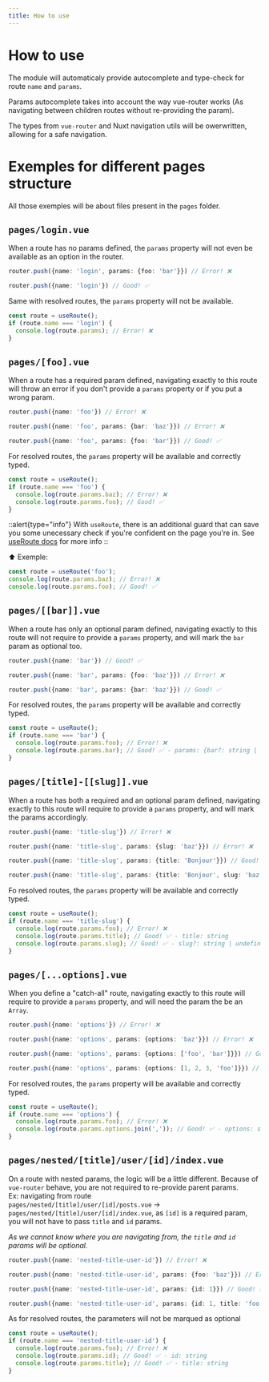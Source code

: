 ```yaml
---
title: How to use
---
```


# How to use

The module will automaticaly provide autocomplete and type-check for route `name` and `params`.

Params autocomplete takes into account the way vue-router works (As navigating between children routes without re-providing the param).

The types from `vue-router` and Nuxt navigation utils will be owerwritten, allowing for a safe navigation.

# Exemples for different pages structure

All those exemples will be about files present in the `pages` folder.


## `pages/login.vue`

When a route has no params defined, the `params` property will not even be available as an option in the router.

```ts
router.push({name: 'login', params: {foo: 'bar'}}) // Error! ❌

router.push({name: 'login'}) // Good! ✅
```

Same with resolved routes, the `params` property will not be available.

```ts
const route = useRoute();
if (route.name === 'login') {
  console.log(route.params); // Error! ❌
}
```

## `pages/[foo].vue`

When a route has a required param defined, navigating exactly to this route will throw an error if you don't provide a `params` property or if you put a wrong param.

```ts
router.push({name: 'foo'}) // Error! ❌

router.push({name: 'foo', params: {bar: 'baz'}}) // Error! ❌

router.push({name: 'foo', params: {foo: 'bar'}}) // Good! ✅
```

For resolved routes, the `params` property will be available and correctly typed.

```ts
const route = useRoute();
if (route.name === 'foo') {
  console.log(route.params.baz); // Error! ❌
  console.log(route.params.foo); // Good! ✅
}
```

::alert{type="info"}
With `useRoute`, there is an additional guard that can save you some unecessary check if you're confident on the page you're in. See [useRoute docs](./2.useRoute.md) for more info
::

⬆️ Exemple:

```ts
const route = useRoute('foo');
console.log(route.params.baz); // Error! ❌
console.log(route.params.foo); // Good! ✅
```


## `pages/[[bar]].vue`

When a route has only an optional param defined, navigating exactly to this route will not require to provide a `params` property, and will mark the `bar` param as optional too.
```ts
router.push({name: 'bar'}) // Good! ✅

router.push({name: 'bar', params: {foo: 'baz'}}) // Error! ❌

router.push({name: 'bar', params: {bar: 'baz'}}) // Good! ✅
```

For resolved routes, the `params` property will be available and correctly typed.

```ts
const route = useRoute();
if (route.name === 'bar') {
  console.log(route.params.foo); // Error! ❌
  console.log(route.params.bar); // Good! ✅ - params: {bar?: string | undefined}
}
```


## `pages/[title]-[[slug]].vue`

When a route has both a required and an optional param defined, navigating exactly to this route will require to provide a `params` property, and will mark the params accordingly.
```ts
router.push({name: 'title-slug'}) // Error! ❌

router.push({name: 'title-slug', params: {slug: 'baz'}}) // Error! ❌

router.push({name: 'title-slug', params: {title: 'Bonjour'}}) // Good! ✅

router.push({name: 'title-slug', params: {title: 'Bonjour', slug: 'baz'}}) // Good! ✅
```

Fo resolved routes, the `params` property will be available and correctly typed.

```ts
const route = useRoute();
if (route.name === 'title-slug') {
  console.log(route.params.foo); // Error! ❌
  console.log(route.params.title); // Good! ✅ - title: string
  console.log(route.params.slug); // Good! ✅ - slug?: string | undefined
}
```

## `pages/[...options].vue`

When you define a "catch-all" route, navigating exactly to this route will require to provide a `params` property, and will need the param the be an `Array`.
```ts
router.push({name: 'options'}) // Error! ❌

router.push({name: 'options', params: {options: 'baz'}}) // Error! ❌

router.push({name: 'options', params: {options: ['foo', 'bar']}}) // Good! ✅

router.push({name: 'options', params: {options: [1, 2, 3, 'foo']}}) // Good! ✅
```

For resolved routes, the `params` property will be available and correctly typed.

```ts
const route = useRoute();
if (route.name === 'options') {
  console.log(route.params.foo); // Error! ❌
  console.log(route.params.options.join(',')); // Good! ✅ - options: string[]
}
```

## `pages/nested/[title]/user/[id]/index.vue`

On a route with nested params, the logic will be a little different.
Because of `vue-router` behave, you are not required to re-provide parent params.  
Ex: navigating from route   
`pages/nested/[title]/user/[id]/posts.vue` -> `pages/nested/[title]/user/[id]/index.vue`, as `[id]` is a required param, you will not have to pass `title` and `id` params.  

_As we cannot know where you are navigating from, the `title` and `id` params will be optional._

```ts
router.push({name: 'nested-title-user-id'}) // Error! ❌

router.push({name: 'nested-title-user-id', params: {foo: 'baz'}}) // Error! ❌

router.push({name: 'nested-title-user-id', params: {id: 1}}) // Good! ✅

router.push({name: 'nested-title-user-id', params: {id: 1, title: 'foo'}}) // Good! ✅
```

As for resolved routes, the parameters will not be marqued as optional

```ts
const route = useRoute();
if (route.name === 'nested-title-user-id') {
  console.log(route.params.foo); // Error! ❌
  console.log(route.params.id); // Good! ✅ - id: string
  console.log(route.params.title); // Good! ✅ - title: string
}
```
